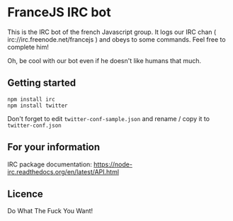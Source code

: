 FranceJS IRC bot
============
This is the IRC bot of the french Javascript group. It logs our IRC chan ( irc://irc.freenode.net/francejs )
and obeys to some commands. Feel free to complete him!

Oh, be cool with our bot even if he doesn't like humans that much.


Getting started
------------
    npm install irc
    npm install twitter

Don't forget to edit `twitter-conf-sample.json` and rename / copy it to `twitter-conf.json`

For your information
------------
IRC package documentation: https://node-irc.readthedocs.org/en/latest/API.html

Licence
------------
Do What The Fuck You Want!

